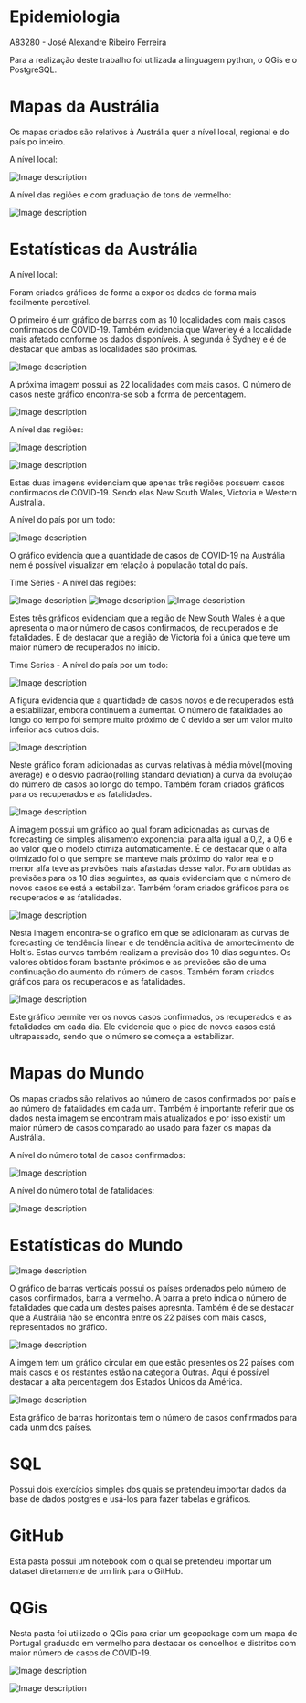 # Epidemiologia

A83280 - José Alexandre Ribeiro Ferreira


Para a realização deste trabalho foi utilizada a linguagem python, o QGis e o PostgreSQL.

# Mapas da Austrália

Os mapas criados são relativos à Austrália quer a nível local, regional e do país po inteiro.

A nível local:

![Image description](https://github.com/jose-alexandre98/Epidemiologia/blob/master/Austr%C3%A1lia/Imagens/Mapas/aus.png)

A nível das regiões e com graduação de tons de vermelho:

![Image description](https://github.com/jose-alexandre98/Epidemiologia/blob/master/Austr%C3%A1lia/Imagens/Mapas/aus_regions_vermelho.png)

# Estatísticas da Austrália

A nível local:

Foram criados gráficos de forma a expor os dados de forma mais facilmente percetível.

O primeiro é um gráfico de barras com as 10 localidades com mais casos confirmados de COVID-19. Também evidencia que Waverley é a localidade mais afetado conforme os dados disponíveis. A segunda é Sydney e é de destacar que ambas as localidades são próximas.

![Image description](https://github.com/jose-alexandre98/Epidemiologia/blob/master/Austr%C3%A1lia/Imagens/Estat%C3%ADsticas/Australian_Cases_Bar10.png)

A próxima imagem possui as 22 localidades com mais casos. O número de casos neste gráfico encontra-se sob a forma de percentagem.

![Image description](https://github.com/jose-alexandre98/Epidemiologia/blob/master/Austr%C3%A1lia/Imagens/Estat%C3%ADsticas/Australian_Cases_Pie22.png)

A nível das regiões:

![Image description](https://github.com/jose-alexandre98/Epidemiologia/blob/master/Austr%C3%A1lia/Imagens/Estat%C3%ADsticas/Australian_Cases_Region_Bar.png)

![Image description](https://github.com/jose-alexandre98/Epidemiologia/blob/master/Austr%C3%A1lia/Imagens/Estat%C3%ADsticas/Australian_Cases_Region_Pie.png)

Estas duas imagens evidenciam que apenas três regiões possuem casos confirmados de COVID-19. Sendo elas New South Wales, Victoria e Western Australia.

A nível do país por um todo:

![Image description](https://github.com/jose-alexandre98/Epidemiologia/blob/master/Austr%C3%A1lia/Imagens/Estat%C3%ADsticas/Australian_Cases_Country.png)

O gráfico evidencia que a quantidade de casos de COVID-19 na Austrália nem é possível visualizar em relação à população total do país.

Time Series - A nível das regiões:

![Image description](https://github.com/jose-alexandre98/Epidemiologia/blob/master/Austr%C3%A1lia/Imagens/Estat%C3%ADsticas/Australian_Cases_Region_Evolution_Confirmed.png)
![Image description](https://github.com/jose-alexandre98/Epidemiologia/blob/master/Austr%C3%A1lia/Imagens/Estat%C3%ADsticas/Australian_Cases_Region_Evolution_Recovered.png)
![Image description](https://github.com/jose-alexandre98/Epidemiologia/blob/master/Austr%C3%A1lia/Imagens/Estat%C3%ADsticas/Australian_Cases_Region_Evolution_Deaths.png)

Estes três gráficos evidenciam que a região de New South Wales é a que apresenta o maior número de casos confirmados, de recuperados e de fatalidades. É de destacar que a região de Victoria foi a única que teve um maior número de recuperados no início.

Time Series - A nível do país por um todo:

![Image description](https://github.com/jose-alexandre98/Epidemiologia/blob/master/Austr%C3%A1lia/Imagens/Estat%C3%ADsticas/Australian_Cases_Australia_Evolution.png)

A figura evidencia que a quantidade de casos novos e de recuperados está a estabilizar, embora continuem a aumentar. 
O número de fatalidades ao longo do tempo foi sempre muito próximo de 0 devido a ser um valor muito inferior aos outros dois.


![Image description](https://github.com/jose-alexandre98/Epidemiologia/blob/master/Austr%C3%A1lia/Imagens/Estat%C3%ADsticas/Australian_Cases_Australia_Evolution_Confirmed.png)

Neste gráfico foram adicionadas as curvas relativas à média móvel(moving average) e o desvio padrão(rolling standard deviation) à curva da evolução do número de casos ao longo do tempo. 
Também foram criados gráficos para os recuperados e as fatalidades.

![Image description](https://github.com/jose-alexandre98/Epidemiologia/blob/master/Austr%C3%A1lia/Imagens/Estat%C3%ADsticas/Australian_Cases_Australia_Evolution_Confirmed_Forecasting.png)

A imagem possui um gráfico ao qual foram adicionadas as curvas de forecasting de simples alisamento exponencial para alfa igual a 0,2, a 0,6 e ao valor que o modelo otimiza automaticamente. É de destacar que o alfa otimizado foi o que sempre se manteve mais próximo do valor real e o menor alfa teve as previsões mais afastadas desse valor.
Foram obtidas as previsões para os 10 dias seguintes, as quais evidenciam que o número de novos casos se está a estabilizar.
Também foram criados gráficos para os recuperados e as fatalidades.

![Image description](https://github.com/jose-alexandre98/Epidemiologia/blob/master/Austr%C3%A1lia/Imagens/Estat%C3%ADsticas/Australian_Cases_Australia_Evolution_Confirmed_Forecasting_Model.png)

Nesta imagem encontra-se o gráfico em que se adicionaram as curvas de forecasting de tendência linear e de tendência aditiva de amortecimento de Holt's. Estas curvas também realizam a previsão dos 10 dias seguintes. Os valores obtidos foram bastante próximos e as previsões são de uma continuação do aumento do número de casos.
Também foram criados gráficos para os recuperados e as fatalidades.

![Image description](https://github.com/jose-alexandre98/Epidemiologia/blob/master/Austr%C3%A1lia/Imagens/Estat%C3%ADsticas/Australian_Cases_Australia_New.png)

Este gráfico permite ver os novos casos confirmados, os recuperados e as fatalidades em cada dia. Ele evidencia que o pico de novos casos está ultrapassado, sendo que o número se começa a estabilizar.


# Mapas do Mundo

Os mapas criados são relativos ao número de casos confirmados por país e ao número de fatalidades em cada um.
Também é importante referir que os dados nesta imagem se encontram mais atualizados e por isso existir um maior número de casos comparado ao usado para fazer os mapas da Austrália.

A nível do número total de casos confirmados:

![Image description](https://github.com/jose-alexandre98/Epidemiologia/blob/master/Mundo/Imagens/Mapas/world_vermelho_total.png)

A nível do número total de fatalidades:

![Image description](https://github.com/jose-alexandre98/Epidemiologia/blob/master/Mundo/Imagens/Mapas/world_preto_total.png)

# Estatísticas do Mundo


![Image description](https://github.com/jose-alexandre98/Epidemiologia/blob/master/Mundo/Imagens/Estat%C3%ADsticas/World_Cases_Bar22.png)

O gráfico de barras verticais possui os países ordenados pelo número de casos confirmados, barra a vermelho. A barra a preto indica o número de fatalidades que cada um destes países apresnta. Também é de se destacar que a Austrália não se encontra entre os 22 países com mais casos, representados no gráfico.

![Image description](https://github.com/jose-alexandre98/Epidemiologia/blob/master/Mundo/Imagens/Estat%C3%ADsticas/World_Cases_Pie10.png)

A imgem tem um gráfico circular em que estão presentes os 22 países com mais casos e os restantes estão na categoria Outras. Aqui é possível destacar a alta percentagem dos Estados Unidos da América. 

![Image description](https://github.com/jose-alexandre98/Epidemiologia/blob/master/Mundo/Imagens/Estat%C3%ADsticas/World_Cases_Barh22.png)

Esta gráfico de barras horizontais tem o número de casos confirmados para cada unm dos países.

# SQL

Possui dois exercícios simples dos quais se pretendeu importar dados da base de dados postgres e usá-los para fazer tabelas e gráficos.

# GitHub

Esta pasta possui um notebook com o qual se pretendeu importar um dataset diretamente de um link para o GitHub.

# QGis

Nesta pasta foi utilizado o QGis para criar um geopackage com um mapa de Portugal graduado em vermelho para destacar os concelhos e distritos com maior número de casos de COVID-19.

![Image description](https://github.com/jose-alexandre98/Epidemiologia/blob/master/QGis/Imagens/portugal_vermelho_concelhos.png)


![Image description](https://github.com/jose-alexandre98/Epidemiologia/blob/master/QGis/Imagens/portugal_vermelho_distritos.png)


